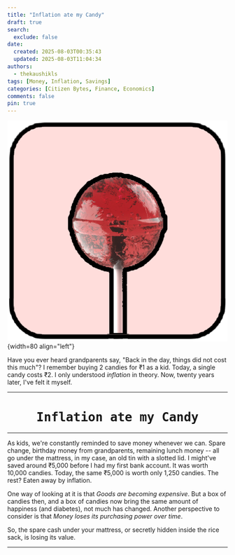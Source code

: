 ```yaml
---
title: "Inflation ate my Candy"
draft: true
search:
  exclude: false
date:
  created: 2025-08-03T00:35:43
  updated: 2025-08-03T11:04:34
authors:
  - thekaushikls
tags: [Money, Inflation, Savings]
categories: [Citizen Bytes, Finance, Economics]
comments: false
pin: true
---
```

![](../assets/2025-Inflation-ate-my-Candy-01.png){width=80 align="left"}

Have you ever heard grandparents say, "Back in the day, things did not cost this much"? I remember buying 2 candies for ₹1 as a kid. Today, a single candy costs ₹2. I only understood *inflation* in theory. Now, twenty years later, I've felt it myself.

<!-- more -->
---
<center><h1><kbd> Inflation ate my Candy </kbd></h1></center>

---
As kids, we're constantly reminded to save money whenever we can. Spare change, birthday money from grandparents, remaining lunch money -- all go under the mattress, in my case, an old tin with a slotted lid. I might've saved around ₹5,000 before I had my first bank account. It was worth 10,000 candies. Today, the same ₹5,000 is worth only 1,250 candies. The rest? Eaten away by inflation.

One way of looking at it is that *Goods are becoming expensive*. But a box of candies then, and a box of candies now bring the same amount of happiness (and diabetes), not much has changed. Another perspective to consider is that *Money loses its purchasing power over time*.

So, the spare cash under your mattress, or secretly hidden inside the rice sack, is losing its value.

---
